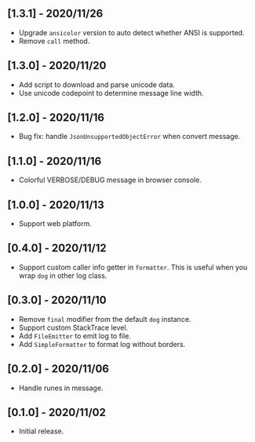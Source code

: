 ## [1.3.1] - 2020/11/26

* Upgrade `ansicolor` version to auto detect whether ANSI is supported.
* Remove `call` method.

## [1.3.0] - 2020/11/20

* Add script to download and parse unicode data.
* Use unicode codepoint to determine message line width.

## [1.2.0] - 2020/11/16

* Bug fix: handle `JsonUnsupportedObjectError` when convert message.

## [1.1.0] - 2020/11/16

* Colorful VERBOSE/DEBUG message in browser console.

## [1.0.0] - 2020/11/13

* Support web platform.

## [0.4.0] - 2020/11/12

* Support custom caller info getter in `formatter`. This is useful when you wrap `dog` in other log class.

## [0.3.0] - 2020/11/10

* Remove `final` modifier from the default `dog` instance.
* Support custom StackTrace level.
* Add `FileEmitter` to emit log to file.
* Add `SimpleFormatter` to format log without borders.

## [0.2.0] - 2020/11/06

* Handle runes in message.

## [0.1.0] - 2020/11/02

* Initial release.
